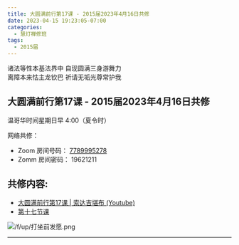 ```yaml
---
title: 大圆满前行第17课 - 2015届2023年4月16日共修
date: 2023-04-15 19:23:05-07:00
categories:
  - 慧灯禅修班
tags:
  - 2015届
---
```

诸法等性本基法界中 自现圆满三身游舞力  
离障本来怙主龙钦巴 祈请无垢光尊常护我

## 大圆满前行第17课 - 2015届2023年4月16日共修

温哥华时间星期日早 4:00（夏令时） 

网络共修：

- Zoom 房间号码： [7789995278](https://us02web.zoom.us/j/7789995278?pwd=VjZmbWJFY2k2K0E5RVB2cTNIQmhqUT09)
- Zomm 房间密码： 19621211

## 共修内容:

- [大圆满前行第17课 | 索达吉堪布 (Youtube)](https://www.youtube.com/watch?v=V7_zI3LH4us&list=PLAnEIprIVklfWTKX6X1gI9eR_phiB8B4b&index=19)
- [第十七节课](https://s3.ca-central-1.wasabisys.com/hddata/f.huidengchanxiu.net/refs/qxgs/qxgs-03xm#第十七节课)

![/f/up/打坐前发愿.png](/f/up/打坐前发愿.png)

---


